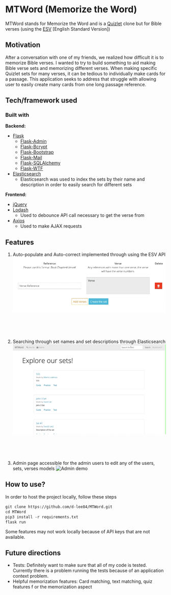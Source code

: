 # MTWord (Memorize the Word)
<!-- A little info about your project and/ or overview that explains **what** the project is about. -->
MTWord stands for Memorize the Word and is a [Quizlet](https://quizlet.com/) clone 
but for Bible verses (using the [ESV](https://www.esv.org/) [English Standard Version])

## Motivation
<!-- A short description of the motivation behind the creation and maintenance of the project. This should explain **why** the project exists. -->
After a conversation with one of my friends, we realized how difficult 
it is to memorize Bible verses. I wanted to try to build something to aid 
making Bible verse sets and memorizing different verses. When making 
specific Quizlet sets for many verses, it can be tedious to individually 
make cards for a passage. This application seeks to address that struggle 
with allowing user to easily create many cards from one long passage reference.

<!-- ## Build status
Build status of continus integration i.e. travis, appveyor etc. Ex. - 

[![Build Status](https://travis-ci.org/akashnimare/foco.svg?branch=master)](https://travis-ci.org/akashnimare/foco)
[![Windows Build Status](https://ci.appveyor.com/api/projects/status/github/akashnimare/foco?branch=master&svg=true)](https://ci.appveyor.com/project/akashnimare/foco/branch/master)

## Code style
If you're using any code style like xo, standard etc. That will help others while contributing to your project. Ex. -

[![js-standard-style](https://img.shields.io/badge/code%20style-standard-brightgreen.svg?style=flat)](https://github.com/feross/standard)
 
## Screenshots
Include logo/demo screenshot etc. -->

## Tech/framework used

### Built with
<b>Backend:</b>
- [Flask](https://flask.palletsprojects.com/en/1.1.x/)
    * [Flask-Admin](https://flask-admin.readthedocs.io/en/latest/)
    * [Flask-Bcrypt](https://flask-bcrypt.readthedocs.io/en/latest/)
    * [Flask-Bootstrap](https://pythonhosted.org/Flask-Bootstrap/)
    * [Flask-Mail](https://pythonhosted.org/Flask-Mail/)
    * [Flask-SQLAlchemy](https://flask-sqlalchemy.palletsprojects.com/en/2.x/)
    * [Flask-WTF](https://flask-wtf.readthedocs.io/en/stable/)
- [Elasticsearch](https://www.elastic.co/guide/index.html)
    * Elasticsearch was used to index the sets by their name and description in order to easily search for different sets

<b>Frontend:</b>
- [jQuery](https://jquery.com/)
- [Lodash](https://lodash.com/)
    * Used to debounce API call necessary to get the verse from
- [Axios](https://github.com/axios/axios)
    * Used to make AJAX requests


## Features
1. Auto-populate and Auto-correct implemented through using the ESV API
![Auto-populate and Auto-correct demo](demo/autopop.gif)

<br/>
<br/>
<br/>

2. Searching through set names and set descriptions through Elasticsearch
![Searching demo](demo/search.gif)

<br/>
<br/>
<br/>

3. Admin page accessible for the admin users to edit any of the users, sets, verses models
![Admin demo](demo/admin.gif)

## How to use?
In order to host the project locally, follow these steps
```code
git clone https://github.com/d-lee84/MTWord.git
cd MTWord
pip3 install -r requirements.txt
flask run
```
Some features may not work locally because of API keys that are not available.

## Future directions
- Tests: Definitely want to make sure that all of my code is tested. 
    Currently there is a problem running the tests because of an 
    application context problem. 
- Helpful memorization features: Card matching, text matching, quiz features f
    or the memorization aspect

<!-- 

## Code Example
Show what the library does as concisely as possible, developers should be able to figure out **how** your project solves their problem by looking at the code example. Make sure the API you are showing off is obvious, and that your code is short and concise.

## Installation
Provide step by step series of examples and explanations about how to get a development env running.

## API Reference

Depending on the size of the project, if it is small and simple enough the reference docs can be added to the README. For medium size to larger projects it is important to at least provide a link to where the API reference docs live.

## Tests
Describe and show how to run the tests with code examples.

## Contribute

Let people know how they can contribute into your project. A [contributing guideline](https://github.com/zulip/zulip-electron/blob/master/CONTRIBUTING.md) will be a big plus.

## Credits
Give proper credits. This could be a link to any repo which inspired you to build this project, any blogposts or links to people who contrbuted in this project. 

#### Anything else that seems useful

## License
A short snippet describing the license (MIT, Apache etc)

MIT © [Yourname]() -->